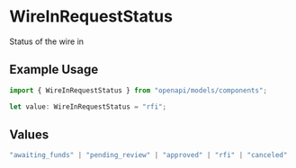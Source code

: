 # WireInRequestStatus

Status of the wire in

## Example Usage

```typescript
import { WireInRequestStatus } from "openapi/models/components";

let value: WireInRequestStatus = "rfi";
```

## Values

```typescript
"awaiting_funds" | "pending_review" | "approved" | "rfi" | "canceled"
```